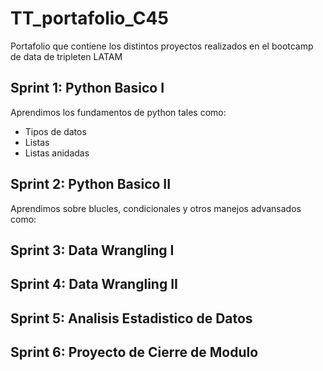 # TT_portafolio_C45
Portafolio que contiene los distintos proyectos realizados en el bootcamp de data de tripleten LATAM


## Sprint 1: Python Basico I
Aprendimos los fundamentos de python tales como:
- Tipos de datos
- Listas
- Listas anidadas

## Sprint 2: Python Basico II
Aprendimos sobre blucles, condicionales y otros manejos advansados como:

## Sprint 3: Data Wrangling I


## Sprint 4: Data Wrangling II


## Sprint 5: Analisis Estadistico de Datos


## Sprint 6: Proyecto de Cierre de Modulo
